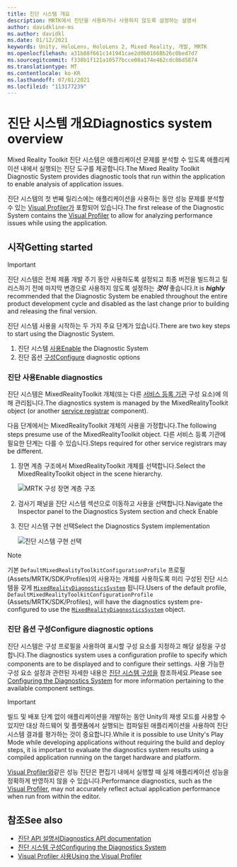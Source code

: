 ```yaml
---
title: 진단 시스템 개요
description: MRTK에서 진단을 사용하거나 사용하지 않도록 설정하는 설명서
author: davidkline-ms
ms.author: davidkl
ms.date: 01/12/2021
keywords: Unity, HoloLens, HoloLens 2, Mixed Reality, 개발, MRTK
ms.openlocfilehash: a31b88f661c141941cae2d0b01668b26c0bed7d7
ms.sourcegitcommit: f338b1f121a10577bcce08a174e462cdc86d5874
ms.translationtype: MT
ms.contentlocale: ko-KR
ms.lasthandoff: 07/01/2021
ms.locfileid: "113177239"
---
```

# <a name="diagnostics-system-overview"></a><span data-ttu-id="a2adb-104">진단 시스템 개요</span><span class="sxs-lookup"><span data-stu-id="a2adb-104">Diagnostics system overview</span></span>

<span data-ttu-id="a2adb-105">Mixed Reality Toolkit 진단 시스템은 애플리케이션 문제를 분석할 수 있도록 애플리케이션 내에서 실행되는 진단 도구를 제공합니다.</span><span class="sxs-lookup"><span data-stu-id="a2adb-105">The Mixed Reality Toolkit Diagnostic System provides diagnostic tools that run within the application to enable analysis of application issues.</span></span>

<span data-ttu-id="a2adb-106">진단 시스템의 첫 번째 릴리스에는 애플리케이션을 사용하는 동안 성능 문제를 분석할 수 있는 [Visual Profiler가](using-visual-profiler.md) 포함되어 있습니다.</span><span class="sxs-lookup"><span data-stu-id="a2adb-106">The first release of the Diagnostic System contains the [Visual Profiler](using-visual-profiler.md) to allow for analyzing performance issues while using the application.</span></span>

## <a name="getting-started"></a><span data-ttu-id="a2adb-107">시작</span><span class="sxs-lookup"><span data-stu-id="a2adb-107">Getting started</span></span>

> [!IMPORTANT]
> <span data-ttu-id="a2adb-108">진단 시스템은 전체 제품 개발 주기 동안 사용하도록 설정되고 최종 버전을 빌드하고 릴리스하기 전에 마지막 변경으로 사용하지 않도록 설정하는 **_것이_** 좋습니다.</span><span class="sxs-lookup"><span data-stu-id="a2adb-108">It is **_highly_** recommended that the Diagnostic System be enabled throughout the entire product development cycle and disabled as the last change prior to building and releasing the final version.</span></span>

<span data-ttu-id="a2adb-109">진단 시스템 사용을 시작하는 두 가지 주요 단계가 있습니다.</span><span class="sxs-lookup"><span data-stu-id="a2adb-109">There are two key steps to start using the Diagnostic System.</span></span>

1. <span data-ttu-id="a2adb-110">진단 시스템 [사용](#enable-diagnostics)</span><span class="sxs-lookup"><span data-stu-id="a2adb-110">[Enable](#enable-diagnostics) the Diagnostic System</span></span>
2. <span data-ttu-id="a2adb-111">진단 옵션 [구성](#configure-diagnostic-options)</span><span class="sxs-lookup"><span data-stu-id="a2adb-111">[Configure](#configure-diagnostic-options) diagnostic options</span></span>

### <a name="enable-diagnostics"></a><span data-ttu-id="a2adb-112">진단 사용</span><span class="sxs-lookup"><span data-stu-id="a2adb-112">Enable diagnostics</span></span>

<span data-ttu-id="a2adb-113">진단 시스템은 MixedRealityToolkit 개체(또는 다른 [서비스 등록 기관](xref:Microsoft.MixedReality.Toolkit.IMixedRealityServiceRegistrar) 구성 요소)에 의해 관리됩니다.</span><span class="sxs-lookup"><span data-stu-id="a2adb-113">The diagnostics system is managed by the MixedRealityToolkit object (or another [service registrar](xref:Microsoft.MixedReality.Toolkit.IMixedRealityServiceRegistrar) component).</span></span>

<span data-ttu-id="a2adb-114">다음 단계에서는 MixedRealityToolkit 개체의 사용을 가정합니다.</span><span class="sxs-lookup"><span data-stu-id="a2adb-114">The following steps presume use of the MixedRealityToolkit object.</span></span> <span data-ttu-id="a2adb-115">다른 서비스 등록 기관에 필요한 단계는 다를 수 있습니다.</span><span class="sxs-lookup"><span data-stu-id="a2adb-115">Steps required for other service registrars may be different.</span></span>

1. <span data-ttu-id="a2adb-116">장면 계층 구조에서 MixedRealityToolkit 개체를 선택합니다.</span><span class="sxs-lookup"><span data-stu-id="a2adb-116">Select the MixedRealityToolkit object in the scene hierarchy.</span></span>

    ![MRTK 구성 장면 계층 구조](../images/MRTK_ConfiguredHierarchy.png)

1. <span data-ttu-id="a2adb-118">검사기 패널을 진단 시스템 섹션으로 이동하고 사용을 선택합니다.</span><span class="sxs-lookup"><span data-stu-id="a2adb-118">Navigate the Inspector panel to the Diagnostics System section and check Enable</span></span>
1. <span data-ttu-id="a2adb-119">진단 시스템 구현 선택</span><span class="sxs-lookup"><span data-stu-id="a2adb-119">Select the Diagnostics System implementation</span></span>

    ![진단 시스템 구현 선택](../images/diagnostics/DiagnosticsSelectSystemType.png)

> [!NOTE]
> <span data-ttu-id="a2adb-121">기본 `DefaultMixedRealityToolkitConfigurationProfile` 프로필(Assets/MRTK/SDK/Profiles)의 사용자는 개체를 사용하도록 미리 구성된 진단 시스템을 갖게 [`MixedRealityDiagnosticsSystem`](xref:Microsoft.MixedReality.Toolkit.Diagnostics.MixedRealityDiagnosticsSystem) 됩니다.</span><span class="sxs-lookup"><span data-stu-id="a2adb-121">Users of the default profile, `DefaultMixedRealityToolkitConfigurationProfile` (Assets/MRTK/SDK/Profiles), will have the diagnostics system pre-configured to use the [`MixedRealityDiagnosticsSystem`](xref:Microsoft.MixedReality.Toolkit.Diagnostics.MixedRealityDiagnosticsSystem) object.</span></span>

### <a name="configure-diagnostic-options"></a><span data-ttu-id="a2adb-122">진단 옵션 구성</span><span class="sxs-lookup"><span data-stu-id="a2adb-122">Configure diagnostic options</span></span>

<span data-ttu-id="a2adb-123">진단 시스템은 구성 프로필을 사용하여 표시할 구성 요소를 지정하고 해당 설정을 구성합니다.</span><span class="sxs-lookup"><span data-stu-id="a2adb-123">The diagnostics system uses a configuration profile to specify which components are to be displayed and to configure their settings.</span></span> <span data-ttu-id="a2adb-124">사용 가능한 구성 요소 설정과 관련된 자세한 내용은 [진단 시스템 구성을](configuring-diagnostics.md) 참조하세요.</span><span class="sxs-lookup"><span data-stu-id="a2adb-124">Please see [Configuring the Diagnostics System](configuring-diagnostics.md) for more information pertaining to the available component settings.</span></span>

> [!IMPORTANT]
> <span data-ttu-id="a2adb-125">빌드 및 배포 단계 없이 애플리케이션을 개발하는 동안 Unity의 재생 모드를 사용할 수 있지만 대상 하드웨어 및 플랫폼에서 실행되는 컴파일된 애플리케이션을 사용하여 진단 시스템 결과를 평가하는 것이 중요합니다.</span><span class="sxs-lookup"><span data-stu-id="a2adb-125">While it is possible to use Unity's Play Mode while developing applications without requiring the build and deploy steps, it is important to evaluate the diagnostics system results using a compiled application running on the target hardware and platform.</span></span>
>
> <span data-ttu-id="a2adb-126">[Visual Profiler와](using-visual-profiler.md)같은 성능 진단은 편집기 내에서 실행할 때 실제 애플리케이션 성능을 정확하게 반영하지 않을 수 있습니다.</span><span class="sxs-lookup"><span data-stu-id="a2adb-126">Performance diagnostics, such as the [Visual Profiler](using-visual-profiler.md), may not accurately reflect actual application performance when run from within the editor.</span></span>

## <a name="see-also"></a><span data-ttu-id="a2adb-127">참조</span><span class="sxs-lookup"><span data-stu-id="a2adb-127">See also</span></span>

- [<span data-ttu-id="a2adb-128">진단 API 설명서</span><span class="sxs-lookup"><span data-stu-id="a2adb-128">Diagnostics API documentation</span></span>](xref:Microsoft.MixedReality.Toolkit.Diagnostics)
- [<span data-ttu-id="a2adb-129">진단 시스템 구성</span><span class="sxs-lookup"><span data-stu-id="a2adb-129">Configuring the Diagnostics System</span></span>](configuring-diagnostics.md)
- [<span data-ttu-id="a2adb-130">Visual Profiler 사용</span><span class="sxs-lookup"><span data-stu-id="a2adb-130">Using the Visual Profiler</span></span>](using-visual-profiler.md)
